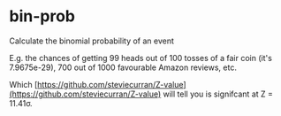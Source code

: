 # bin-prob
Calculate the binomial probability of an event

E.g. the chances of getting 99 heads out of 100 tosses of a fair coin (it's  7.9675e-29), 700 out of 1000 favourable Amazon reviews, etc.

Which [https://github.com/steviecurran/Z-value](https://github.com/steviecurran/Z-value) will tell you is signifcant at Z = 11.41σ.
